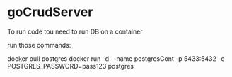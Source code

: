 # goCrudServer

To run code tou need to run DB on a container 

run those commands:

docker pull postgres
docker run -d --name postgresCont -p 5433:5432 -e POSTGRES_PASSWORD=pass123 postgres
